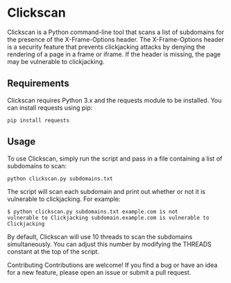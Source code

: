# Clickscan
Clickscan is a Python command-line tool that scans a list of subdomains for the presence of the X-Frame-Options header. The X-Frame-Options header is a security feature that prevents clickjacking attacks by denying the rendering of a page in a frame or iframe. If the header is missing, the page may be vulnerable to clickjacking.

## Requirements
Clickscan requires Python 3.x and the requests module to be installed. You can install requests using pip:


<code>pip install requests</code>
## Usage
To use Clickscan, simply run the script and pass in a file containing a list of subdomains to scan:

<code>python clickscan.py subdomains.txt</code>

The script will scan each subdomain and print out whether or not it is vulnerable to clickjacking. 
For example:

<code>$ python clickscan.py subdomains.txt
example.com is not vulnerable to Clickjacking
subdomain.example.com is vulnerable to Clickjacking
</code>

By default, Clickscan will use 10 threads to scan the subdomains simultaneously. You can adjust this number by modifying the THREADS constant at the top of the script.

Contributing
Contributions are welcome! If you find a bug or have an idea for a new feature, please open an issue or submit a pull request.
